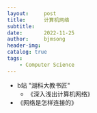 ```yaml
---
layout:     post
title:      计算机网络
subtitle:   
date:       2022-11-25
author:     bjmsong
header-img: 
catalog: true
tags:
    - Computer Science
---
```

- b站 "湖科大教书匠"
    + 《深入浅出计算机网络》
- 《网络是怎样连接的》

